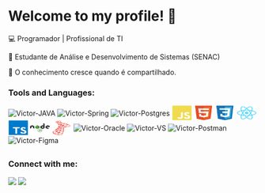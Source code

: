 ### <h1>Welcome to my profile! 👋</h1>

💻 Programador | Profissional de TI
<p></p>
📖 Estudante de Análise e Desenvolvimento de Sistemas (SENAC)
<p></p>
🚀 O conhecimento cresce quando é compartilhado.


<h3>Tools and Languages:</h3>
<div style="display: inline_block">
  <img align="center" alt="Victor-JAVA" height="30" width="40" src="https://cdn.jsdelivr.net/gh/devicons/devicon/icons/java/java-original.svg"/>
  <img align="center" alt="Victor-Spring" height="30" width="40" src="https://cdn.jsdelivr.net/gh/devicons/devicon/icons/spring/spring-original.svg"/>
  <img align="center" alt="Victor-Postgres" height="30" width="40" src="https://cdn.jsdelivr.net/gh/devicons/devicon/icons/postgresql/postgresql-original.svg"/>
  <img align="center" alt="Victor-Js" height="30" width="40" src="https://raw.githubusercontent.com/devicons/devicon/master/icons/javascript/javascript-plain.svg">
  <img align="center" alt="Victor-HTML" height="30" width="40" src="https://raw.githubusercontent.com/devicons/devicon/master/icons/html5/html5-original.svg">
  <img align="center" alt="Victor-CSS" height="30" width="40" src="https://raw.githubusercontent.com/devicons/devicon/master/icons/css3/css3-original.svg">
  <img align="center" alt="Victor-React" height="30" width="40" src="https://raw.githubusercontent.com/devicons/devicon/master/icons/react/react-original.svg">
  <img align="center" alt="Victor-Ts" height="30" width="40" src="https://raw.githubusercontent.com/devicons/devicon/master/icons/typescript/typescript-plain.svg">
  <img align="center" alt="Victor-Node" height="30" width="40" src="https://raw.githubusercontent.com/devicons/devicon/master/icons/nodejs/nodejs-original-wordmark.svg"/>
  <img align="center" alt="Victor-SQLServer" height="30" width="40" src="https://raw.githubusercontent.com/devicons/devicon/master/icons/microsoftsqlserver/microsoftsqlserver-plain.svg"/>
  <img align="center" alt="Victor-Oracle" height="30" width="40" src="https://cdn.jsdelivr.net/gh/devicons/devicon/icons/oracle/oracle-original.svg"/>
  <img align="center" alt="Victor-VS" src="https://cdn.jsdelivr.net/gh/devicons/devicon/icons/vscode/vscode-original.svg" width="40" height="30"/>
  <img align="center" alt="Victor-Postman" height="30" width="40" src="https://www.vectorlogo.zone/logos/getpostman/getpostman-icon.svg"/>
  <img align="center" alt="Victor-Figma" height="30" width="40" src="https://cdn.jsdelivr.net/gh/devicons/devicon/icons/figma/figma-original.svg"/>
 


 
</div>

##
 
<div> 
  <h3>Connect with me:</h3>
  <a href="https://www.linkedin.com/in/victor-machado-de-oliveira/" target="_blank"><img src="https://img.shields.io/badge/-LinkedIn-%230077B5?style=for-the-badge&logo=linkedin&logoColor=white" target="_blank"></a> 
  <a href = "mailto:victordeoliveiratb@gmail.com"><img src="https://img.shields.io/badge/-Gmail-%23333?style=for-the-badge&logo=gmail&logoColor=white" target="_blank"></a>
</div>

##
